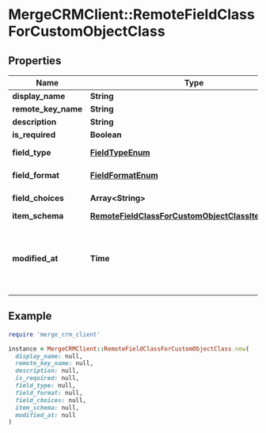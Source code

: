 # MergeCRMClient::RemoteFieldClassForCustomObjectClass

## Properties

| Name | Type | Description | Notes |
| ---- | ---- | ----------- | ----- |
| **display_name** | **String** |  | [optional] |
| **remote_key_name** | **String** |  | [optional] |
| **description** | **String** |  | [optional] |
| **is_required** | **Boolean** |  | [optional] |
| **field_type** | [**FieldTypeEnum**](FieldTypeEnum.md) |  | [optional][readonly] |
| **field_format** | [**FieldFormatEnum**](FieldFormatEnum.md) |  | [optional][readonly] |
| **field_choices** | **Array&lt;String&gt;** |  | [optional][readonly] |
| **item_schema** | [**RemoteFieldClassForCustomObjectClassItemSchema**](RemoteFieldClassForCustomObjectClassItemSchema.md) |  | [optional] |
| **modified_at** | **Time** | This is the datetime that this object was last updated by Merge | [optional][readonly] |

## Example

```ruby
require 'merge_crm_client'

instance = MergeCRMClient::RemoteFieldClassForCustomObjectClass.new(
  display_name: null,
  remote_key_name: null,
  description: null,
  is_required: null,
  field_type: null,
  field_format: null,
  field_choices: null,
  item_schema: null,
  modified_at: null
)
```

